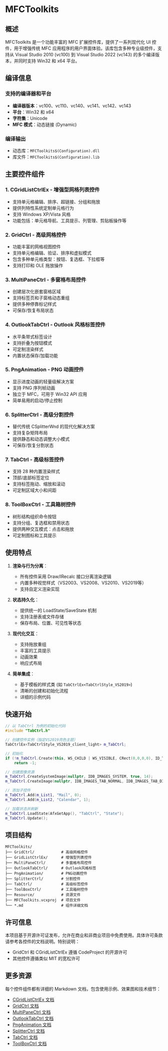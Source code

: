 # MFCToolkits

## 概述

MFCToolkits 是一个功能丰富的 MFC 扩展控件库，提供了一系列现代化 UI 控件，用于增强传统 MFC 应用程序的用户界面体验。该库包含多种专业级控件，支持从 Visual Studio 2010 (vc100) 到 Visual Studio 2022 (vc143) 的多个编译版本，并同时支持 Win32 和 x64 平台。

## 编译信息

### 支持的编译器和平台
- **编译器版本**：vc100、vc110、vc140、vc141、vc142、vc143
- **平台**：Win32 和 x64
- **字符集**：Unicode
- **MFC 模式**：动态链接 (Dynamic)

### 编译输出
- 动态库：`MFCToolkits$(Configuration).dll`
- 库文件：`MFCToolkits$(Configuration).lib`

## 主要控件组件

### 1. CGridListCtrlEx - 增强型网格列表控件
- 支持单元格编辑、排序、超链接、分组和拖放
- 提供列特性系统定制单元格行为
- 支持 Windows XP/Vista 风格
- 功能包括：单元格导航、工具提示、列管理、剪贴板操作等

### 2. GridCtrl - 高级网格控件
- 功能丰富的网格视图控件
- 支持单元格编辑、验证、排序和虚拟模式
- 包含多种单元格类型：按钮、复选框、下拉框等
- 支持打印和 OLE 拖放操作

### 3. MultiPaneCtrl - 多窗格布局控件
- 创建层次化嵌套窗格区域
- 支持标签页和子窗格动态重组
- 提供多种停靠标记样式
- 可保存/恢复布局状态

### 4. OutlookTabCtrl - Outlook 风格标签控件
- 水平条带式标签设计
- 支持折叠为按钮模式
- 可定制渲染样式
- 内置状态保存/加载功能

### 5. PngAnimation - PNG 动画控件
- 显示进度动画的轻量级解决方案
- 支持 PNG 序列帧动画
- 独立于 MFC，可用于 Win32 API 应用
- 简单易用的启动/停止控制

### 6. SplitterCtrl - 高级分割控件
- 替代传统 CSplitterWnd 的现代化解决方案
- 支持复杂矩阵布局
- 提供静态和动态调整大小模式
- 可保存/恢复分割状态

### 7. TabCtrl - 高级标签控件
- 支持 28 种内置渲染样式
- 顶部/底部标签定位
- 支持标签拖动、缩放和滚动
- 可定制区域大小和间距

### 8. ToolBoxCtrl - 工具箱树控件
- 树形结构组织命令按钮
- 支持分组、复选框和禁用状态
- 提供两种交互模式：点击和拖放
- 可定制图标和工具提示

## 使用特点

1. **渲染与行为分离**：
   - 所有控件采用 Draw/IRecalc 接口分离渲染逻辑
   - 内置多种视觉样式（VS2003、VS2008、VS2010、VS2019等）
   - 支持自定义渲染实现

2. **状态持久化**：
   - 提供统一的 LoadState/SaveState 机制
   - 支持注册表或文件存储
   - 保存布局、位置、可见性等状态

3. **现代化交互**：
   - 支持拖放重组
   - 丰富的工具提示
   - 动画效果
   - 响应式布局

4. **简单集成**：
   - 基于模板的样式类 (如 `TabCtrlEx<TabCtrlStyle_VS2019>`)
   - 清晰的创建和初始化流程
   - 详细的示例代码

## 快速开始

```cpp
// 以 TabCtrl 为例的初始化代码
#include "TabCtrl.h"

// 创建控件实例（指定VS2019亮色主题）
TabCtrlEx<TabCtrlStyle_VS2019_client_light> m_TabCtrl;

// 初始化
if (!m_TabCtrl.Create(this, WS_CHILD | WS_VISIBLE, CRect(0,0,0,0), ID_TabCtrl))
    return -1;

// 创建图像资源
m_TabCtrl.CreateSystemImage(nullptr, IDB_IMAGES_SYSTEM, true, 14);
m_TabCtrl.CreateImage(nullptr, IDB_IMAGES_TAB_NORMAL, IDB_IMAGES_TAB_DISABLE, true, 16);

// 添加子控件
m_TabCtrl.Add(m_List1, "Mail", 0);
m_TabCtrl.Add(m_List2, "Calendar", 1);

// 加载状态并刷新
m_TabCtrl.LoadState(AfxGetApp(), "TabCtrl", "State");
m_TabCtrl.Update();
```

## 项目结构

```
MFCToolkits/
├── GridCtrl/            # 高级网格控件
├── GridListCtrlEx/      # 增强型列表控件
├── MultiPaneCtrl/       # 多窗格布局控件
├── OutlookTabCtrl/      # Outlook风格标签
├── PngAnimation/        # PNG动画控件
├── SplitterCtrl/        # 分割控件
├── TabCtrl/             # 高级标签控件
├── ToolBoxCtrl/         # 工具箱树控件
├── Resource/            # 资源文件
├── MFCToolkits.vcxproj  # 项目文件
└── *.md                 # 组件详细文档
```

## 许可信息

本项目基于开源许可证发布，允许在商业和非商业项目中免费使用。具体许可条款请参考各控件的文档说明。特别说明：

- GridCtrl 和 CGridListCtrlEx 遵循 CodeProject 的开源许可
- 其他控件遵循类似 MIT 的宽松许可

## 更多资源

每个控件组件都有详细的 Markdown 文档，包含使用示例、效果图和技术细节：
- [CGridListCtrlEx 文档](doc\CGridListCtrlEx.htm)
- [GridCtrl 文档](doc\GridCtrl.md)
- [MultiPaneCtrl 文档](doc\MultiPaneCtrl.md)
- [OutlookTabCtrl 文档](doc\OutlookTabCtrl.md)
- [PngAnimation 文档](doc\PngAnimation.md)
- [SplitterCtrl 文档](doc\SplitterCtrl.md)
- [TabCtrl 文档](doc\TabCtrl.md)
- [ToolBoxCtrl 文档](doc\ToolBoxCtrl.md)